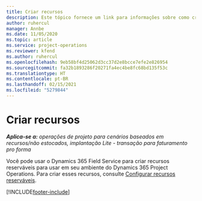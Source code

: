 ```yaml
---
title: Criar recursos
description: Este tópico fornece um link para informações sobre como criar recursos reserváveis.
author: ruhercul
manager: Annbe
ms.date: 11/05/2020
ms.topic: article
ms.service: project-operations
ms.reviewer: kfend
ms.author: ruhercul
ms.openlocfilehash: 9eb58bf4d25062d3cc37d2e8bcce7efe2e826954
ms.sourcegitcommit: fa32b1893286f20271fa4ec4be8fc68bd135f53c
ms.translationtype: HT
ms.contentlocale: pt-BR
ms.lasthandoff: 02/15/2021
ms.locfileid: "5279844"
---
```

# <a name="create-resources"></a>Criar recursos

_**Aplica-se a:** operações de projeto para cenários baseados em recursos/não estocados, implantação Lite - transação para faturamento pro forma_

Você pode usar o Dynamics 365 Field Service para criar recursos reserváveis para usar em seu ambiente do Dynamics 365 Project Operations. Para criar esses recursos, consulte [Configurar recursos reserváveis](https://docs.microsoft.com/dynamics365/field-service/set-up-bookable-resources).


[!INCLUDE[footer-include](../includes/footer-banner.md)]